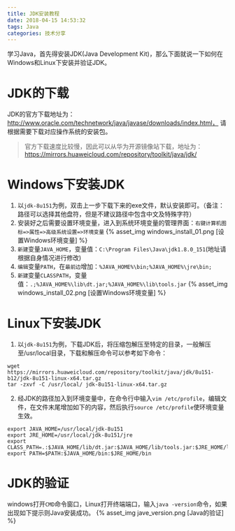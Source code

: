 ```yaml
---
title: JDK安装教程
date: 2018-04-15 14:53:32
tags: Java
categories: 技术分享
---
```


学习Java，首先得安装JDK(Java Development Kit)，那么下面就说一下如何在Windows和Linux下安装并验证JDK。

# JDK的下载
JDK的官方下载地址为： http://www.oracle.com/technetwork/java/javase/downloads/index.html， 请根据需要下载对应操作系统的安装包。
> 官方下载速度比较慢，因此可以从华为开源镜像站下载，地址为：https://mirrors.huaweicloud.com/repository/toolkit/java/jdk/

# Windows下安装JDK
1. 以`jdk-8u151`为例，双击上一步下载下来的exe文件，默认安装即可。（备注：路径可以选择其他盘符，但是不建议路径中包含中文及特殊字符）
2. 安装好之后需要设置环境变量，进入到系统环境变量的管理界面：`右键计算机图标=>属性=>高级系统设置=>环境变量`
{% asset_img windows_install_01.png [设置Windows环境变量] %}
3. `新建`变量`JAVA_HOME`，变量值：`C:\Program Files\Java\jdk1.8.0_151`(地址请根据自身情况进行修改)
4. `编辑`变量`PATH`，在`最前边`增加：`%JAVA_HOME%\bin;%JAVA_HOME%\jre\bin;`
5. `新建`变量`CLASSPATH`，变量值：`.;%JAVA_HOME%\lib\dt.jar;%JAVA_HOME%\lib\tools.jar`
{% asset_img windows_install_02.png [设置Windows环境变量] %}

# Linux下安装JDK
1. 以`jdk-8u151`为例，下载JDK后，将压缩包解压至特定的目录，一般解压至/usr/local目录，下载和解压命令可以参考如下命令：
```
wget https://mirrors.huaweicloud.com/repository/toolkit/java/jdk/8u151-b12/jdk-8u151-linux-x64.tar.gz
tar -zxvf -C /usr/local/ jdk-8u151-linux-x64.tar.gz
```

2. 经JDK的路径加入到环境变量中，在命令行中输入`vim /etc/profile`，编辑文件，在文件末尾增加如下的内容，然后执行`source /etc/profile`使环境变量生效。
```
export JAVA_HOME=/usr/local/jdk-8u151
export JRE_HOME=/usr/local/jdk-8u151/jre
export CLASS_PATH=.:$JAVA_HOME/lib/dt.jar:$JAVA_HOME/lib/tools.jar:$JRE_HOME/lib
export PATH=$PATH:$JAVA_HOME/bin:$JRE_HOME/bin
```

# JDK的验证
windows打开`CMD`命令窗口，Linux打开终端端口，输入`java -version`命令，如果出现如下提示则Java安装成功。
{% asset_img jave_version.png [Java的验证] %}


